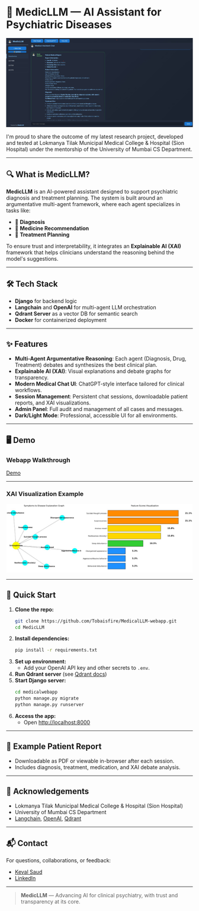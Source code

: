 # 🚀 MedicLLM — AI Assistant for Psychiatric Diseases

![Webapp Screenshot](data/webapp.jpg)

I'm proud to share the outcome of my latest research project, developed and tested at Lokmanya Tilak Municipal Medical College & Hospital (Sion Hospital) under the mentorship of the University of Mumbai CS Department.

---

## 🔍 What is MedicLLM?

**MedicLLM** is an AI-powered assistant designed to support psychiatric diagnosis and treatment planning. The system is built around an argumentative multi-agent framework, where each agent specializes in tasks like:

- 🧠 **Diagnosis**
- 💊 **Medicine Recommendation**
- 📝 **Treatment Planning**

To ensure trust and interpretability, it integrates an **Explainable AI (XAI)** framework that helps clinicians understand the reasoning behind the model's suggestions.

---

## 🛠️ Tech Stack

- **Django** for backend logic
- **Langchain** and **OpenAI** for multi-agent LLM orchestration
- **Qdrant Server** as a vector DB for semantic search
- **Docker** for containerized deployment

---

## ✨ Features

- **Multi-Agent Argumentative Reasoning**: Each agent (Diagnosis, Drug, Treatment) debates and synthesizes the best clinical plan.
- **Explainable AI (XAI)**: Visual explanations and debate graphs for transparency.
- **Modern Medical Chat UI**: ChatGPT-style interface tailored for clinical workflows.
- **Session Management**: Persistent chat sessions, downloadable patient reports, and XAI visualizations.
- **Admin Panel**: Full audit and management of all cases and messages.
- **Dark/Light Mode**: Professional, accessible UI for all environments.

---

## 🖥️ Demo

### Webapp Walkthrough

[Demo](data/webapp.mp4)

---

### XAI Visualization Example

![XAI Example](data/xai.jpg)

---

## 🚦 Quick Start

1. **Clone the repo:**
   ```sh
   git clone https://github.com/Tobaisfire/MedicalLLM-webapp.git
   cd MedicLLM
   ```
2. **Install dependencies:**
   ```sh
   pip install -r requirements.txt
   ```
3. **Set up environment:**
   - Add your OpenAI API key and other secrets to `.env`.
4. **Run Qdrant server** (see [Qdrant docs](https://qdrant.tech/documentation/))
5. **Start Django server:**
   ```sh
   cd medicalwebapp
   python manage.py migrate
   python manage.py runserver
   ```
6. **Access the app:**
   - Open [http://localhost:8000](http://localhost:8000)

---

## 📄 Example Patient Report

- Downloadable as PDF or viewable in-browser after each session.
- Includes diagnosis, treatment, medication, and XAI debate analysis.

---

## 🤝 Acknowledgements

- Lokmanya Tilak Municipal Medical College & Hospital (Sion Hospital)
- University of Mumbai CS Department
- [Langchain](https://www.langchain.com/), [OpenAI](https://openai.com/), [Qdrant](https://qdrant.tech/)

---

## 📬 Contact

For questions, collaborations, or feedback:
- [Keval Saud](mailto:kevalsaud25@gmail.com)
- [LinkedIn](https://www.linkedin.com/in/keval-sing-saud-1945231b2/)

---

> **MedicLLM** — Advancing AI for clinical psychiatry, with trust and transparency at its core. 